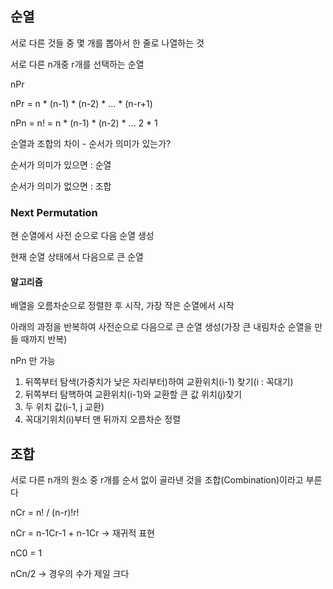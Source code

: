 ## 순열

서로 다른 것들 중 몇 개를 뽑아서 한 줄로 나열하는 것

서로 다른 n개중 r개를 선택하는 순열

nPr

nPr = n * (n-1) * (n-2) * ... * (n-r+1)

nPn = n! = n * (n-1) * (n-2) * ... 2 * 1

순열과 조합의 차이 - 순서가 의미가 있는가?

순서가 의미가 있으면 : 순열

순서가 의미가 없으면 : 조합

### Next Permutation

현 순열에서 사전 순으로 다음 순열 생성

현재 순열 상태에서 다음으로 큰 순열

#### 알고리즘

배열을 오름차순으로 정렬한 후 시작, 가장 작은 순열에서 시작

아래의 과정을 반복하여 사전순으로 다음으로 큰 순열 생성(가장 큰 내림차순 순열을 만들 때까지 반복)

nPn 만 가능

1. 뒤쪽부터 탐색(가중치가 낮은 자리부터)하여 교환위치(i-1) 찾기(i : 꼭대기)
2. 뒤쪽부터 탐핵하여 교환위치(i-1)와 교환할 큰 값 위치(j)찾기
3. 두 위치 값(i-1, j 교환)
4. 꼭대기위치(i)부터 맨 뒤까지 오름차순 정렬



## 조합

서로 다른 n개의 원소 중 r개를 순서 없이 골라낸 것을 조합(Combination)이라고 부른다

nCr = n! / (n-r)!r!

nCr = n-1Cr-1 + n-1Cr -> 재귀적 표현

nC0 = 1

nCn/2 -> 경우의 수가 제일 크다
